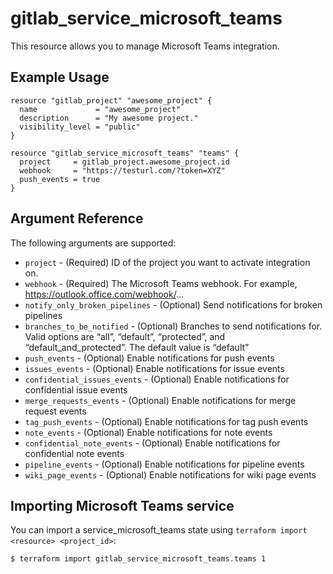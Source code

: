 # gitlab\_service\_microsoft\_teams

This resource allows you to manage Microsoft Teams integration.

## Example Usage

```hcl
resource "gitlab_project" "awesome_project" {
  name             = "awesome_project"
  description      = "My awesome project."
  visibility_level = "public"
}

resource "gitlab_service_microsoft_teams" "teams" {
  project     = gitlab_project.awesome_project.id
  webhook     = "https://testurl.com/?token=XYZ"
  push_events = true 
}
```

## Argument Reference

The following arguments are supported:

* `project` - (Required) ID of the project you want to activate integration on.
* `webhook` - (Required) The Microsoft Teams webhook. For example, https://outlook.office.com/webhook/...
* `notify_only_broken_pipelines` - (Optional) Send notifications for broken pipelines
* `branches_to_be_notified` - (Optional) Branches to send notifications for. Valid options are “all”, “default”, “protected”, and “default_and_protected”. The default value is “default”
* `push_events` - (Optional) Enable notifications for push events
* `issues_events` - (Optional) Enable notifications for issue events
* `confidential_issues_events` - (Optional) Enable notifications for confidential issue events
* `merge_requests_events` - (Optional) Enable notifications for merge request events
* `tag_push_events` - (Optional) Enable notifications for tag push events
* `note_events` - (Optional) Enable notifications for note events
* `confidential_note_events` - (Optional) Enable notifications for confidential note events
* `pipeline_events` - (Optional) Enable notifications for pipeline events
* `wiki_page_events` - (Optional) Enable notifications for wiki page events

## Importing Microsoft Teams service

 You can import a service_microsoft_teams state using `terraform import <resource> <project_id>`:

```bash
$ terraform import gitlab_service_microsoft_teams.teams 1
```
